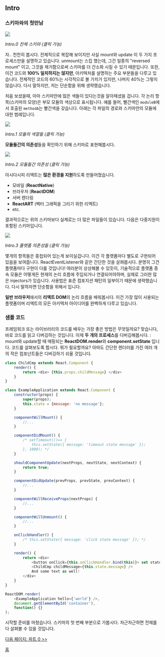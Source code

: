 ## Intro

### 스키마와의 첫만남


[![](https://twisger.github.io/Under-the-hood-ReactJS/7c2372e1/stack/images/intro/all-page-stack-reconciler-25-scale.jpg)](../images/intro/all-page-stack-reconciler.svg)

<em>Intro.0 전체 스키마 (클릭 가능)</em>

자.. 천천히 봅시다. 전체적으로 복잡해 보이지만 사실 mount와 update 이 두 가지 프로세스만을 설명하고 있습니다. unmount는 스킵 했는데, 그건 일종의 "reversed mount" 이고, 그것을 제거함으로써 스키마를 더 간소화 시킬 수 있기 때문입니다. 또한, 이건 코드와 **100% 일치하지는 않지만**, 아키텍처를 설명하는 주요 부분들을 다루고 있습니다. 전체적인 코드의 60%는 시각적으로 볼 가치가 있지만, 나머지 40%는 그렇지 않습니다. 다시 말하지만, 저는 단순함을 위해 생략했습니다.

처음 보셨을때, 아마 스키마안에 많은 색들이 있다는것을 알아채셨을 겁니다. 각 논리 항목(스키마의 모양)은 부모 모듈의 색상으로 표시됩니다. 예를 들어, 빨간색인 `moduleB`에서 호출된 `methodA`는 빨간색을 갖습니다. 아래는 각 파일의 경로와 스키마안의 모듈에 대한 범례입니다.

[![](https://twisger.github.io/Under-the-hood-ReactJS/7c2372e1/stack/images/intro/modules-src-path.svg)](https://twisger.github.io/Under-the-hood-ReactJS/7c2372e1/stack/images/intro/modules-src-path.svg)

<em>Intro.1 모듈의 색깔들 (클릭 가능)</em>

**모듈들간의 의존성**들을 확인하기 위해 스키마로 표현해봅시다.

[![](https://twisger.github.io/Under-the-hood-ReactJS/7c2372e1/stack/images/intro/files-scheme.svg)](https://twisger.github.io/Under-the-hood-ReactJS/7c2372e1/stack/images/intro/files-scheme.svg)

<em>Intro.2 모듈들간 의존성 (클릭 가능)</em>

아시다시피 리엑트는 **많은 환경을 지원**하도록 만들어졌습니다.
- 모바일 (**ReactNative**)
- 브라우저 (**ReactDOM**)
- 서버 렌더링
- **ReactART** (벡터 그래픽을 그리기 위한 리엑트)
- etc.

결과적으로는 위의 스키마보다 실제로는 더 많은 파일들이 있습니다. 다음은 다중지원이 포함된 스키마입니다.

[![](https://twisger.github.io/Under-the-hood-ReactJS/7c2372e1/stack/images/intro/modules-per-platform-scheme.svg)](https://twisger.github.io/Under-the-hood-ReactJS/7c2372e1/stack/images/intro/modules-per-platform-scheme.svg)

<em>Intro.3 플랫폼 의존성들 (클릭 가능)</em>

몇개의 항목들은 중첩되어 있는게 보이실겁니다. 이건 각 플랫폼마다 별도로 구현되어 있음을 보여줍니다. ReactEventListener와 같은 간단한 것을 살펴봅시다. 분명히 그건 플랫폼마다 구현이 다를 것입니다! 여러분이 상상해볼 수 있듯이, 기술적으로 플랫폼 종속 모듈은 어떻게든 현재의 논리 흐름에 주입되거나 연결되어야하며, 실제로 그러한 많은 injectors가 있습니다. 사용법은 표준 컴포지션 패턴의 일부이기 때문에 생략했습니다. 다시 말하자면 단순함을 위해서 입니다.

**일반 브라우저**에서의 **리엑트 DOM**의 논리 흐름을 배워봅시다. 이건 가장 많이 사용되는 플랫폼이며 리엑트의 모든 아키텍처 아이디어를 완벽하게 다루고 있습니다.


### 샘플 코드

프레임워크 또는 라이브러리의 코드를 배우는 가장 좋은 방법은 무엇일까요? 맞습니다, 바로 코드를 읽고 디버깅하는 것입니다. 이제 **두 개의 프로세스**를 디버깅해봅시다. : mount와 update할 때 매핑되는 **ReactDOM.render**와 **component.setState** 입니다. 코드를 살펴보도록 합시다. 뭐가 필요할까요? 아마도 간단한 렌더러를 가진 여러 개의 작은 컴포넌트들은 디버깅하기 쉬울 것입니다.

```javascript
class ChildCmp extends React.Component {
    render() {
        return <div> {this.props.childMessage} </div>
    }
}

class ExampleApplication extends React.Component {
    constructor(props) {
        super(props);
        this.state = {message: 'no message'};
    }

    componentWillMount() {
        //...
    }

    componentDidMount() {
        /* setTimeout(()=> {
            this.setState({ message: 'timeout state message' });
        }, 1000); */
    }

    shouldComponentUpdate(nextProps, nextState, nextContext) {
        return true;
    }

    componentDidUpdate(prevProps, prevState, prevContext) {
        //...
    }

    componentWillReceiveProps(nextProps) {
        //...
    }

    componentWillUnmount() {
        //...
    }

    onClickHandler() {
        /* this.setState({ message: 'click state message' }); */
    }

    render() {
        return <div>
            <button onClick={this.onClickHandler.bind(this)}> set state button </button>
            <ChildCmp childMessage={this.state.message} />
            And some text as well!
        </div>
    }
}

ReactDOM.render(
    <ExampleApplication hello={'world'} />,
    document.getElementById('container'),
    function() {}
);
```

시작할 준비를 마쳤습니다. 스키마의 첫 번째 부분으로 가봅시다. 차근차근하면 전체를 다 살펴볼 수 있을 것입니다. 

[다음 페이지: 파트 0 >>](./Part-0.md)


[홈](./README.md)